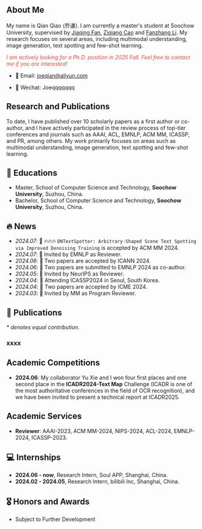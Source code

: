 ## About Me

My name is Qian Qiao (乔谦). I am currently a master's student at Soochow University, supervised by [Jiaqing Fan](https://scholar.google.com/citations?user=eJ_g_u4doHYC&hl=en&oi=ao), [Ziqiang Cao](https://scholar.google.com/citations?user=06ITfcEAAAAJ&hl=zh-CN) and [Fanzhang Li](https://dblp.uni-trier.de/pid/81/1136.html). My research focuses on several areas, including multimodal understanding, image generation, text spotting and few-shot learning.

<i style="color:#e74d3c">I am actively looking for a Ph.D. position in 2025 Fall. Feel free to contact me if you are interested!</i>  

+ 📧 Email: [joeqian@aliyun.com](mailto:joeqian@aliyun.com)
<!-- + Github: [HillZhang1999](https://github.com/HillZhang1999)-->
+ 💬 Wechat: Joeqqqqqqq

## Research and Publications
To date, I have published over 10 scholarly papers as a first author or co-author, and I have actively participated in the review process of top-tier conferences and journals such as AAAI, ACL, EMNLP, ACM MM, ICASSP, and PR, among others. My work primarily focuses on areas such as multimodal understanding, image generation, text spotting and few-shot learning.

## 📖 Educations
+ Master, School of Computer Science and Technology, **Soochow University**, Suzhou, China.
+ Bachelor, School of Computer Science and Technology, **Soochow University**, Suzhou, China.

## 🔥 News
- *2024.07*: 🎉 🔥🔥🔥 `DNTextSpotter: Arbitrary-Shaped Scene Text Spotting via Improved Denoising Training` is accepted by ACM MM 2024.
- *2024.07*: 🎉 Invited by EMNLP as Reviewer.
- *2024.06*: 🎉 Two papers are accepted by ICANN 2024.
- *2024.06*: 🎉 Two papers are submitted to EMNLP 2024 as co-author.
- *2024.05*: 🎉 Invited by NeurIPS as Reviewer.
- *2024.04*: 🎉 Attending ICASSP2024 in Seoul, South Korea.
- *2024.04*: 🎉 Two papers are accepted by ICME 2024.
- *2024.03*: 🎉 Invited by MM as Program Reviewer.

## 📝 Publications
_* denotes equal contribution._
### xxxx
<!-- * Alleviating Hallucinations of Large Language Models through Induced Hallucinations [[paper]](https://arxiv.org/abs/2312.15710) [[repo]](https://github.com/HillZhang1999/icd) <img alt="GitHub Repo stars" src="https://img.shields.io/github/stars/hillzhang1999/icd?style=social"> [![](https://img.shields.io/badge/dynamic/json?label=citation&query=citationCount&url=https://api.semanticscholar.org/graph/v1/paper/3f915aab835cbfe69e7b2ea1c73b74ac8a2d384e?fields=citationCount)](https://www.semanticscholar.org/paper/3f915aab835cbfe69e7b2ea1c73b74ac8a2d384e)<br> 
**Yue Zhang**, Leyang Cui, Wei Bi, Shuming Shi. 2023. In **_Arxiv_**. -->

## Academic Competitions
* **2024.06**: My collaborator Yu Xie and I won four first places and one second place in the **ICADR2024-Text Map** Challenge (ICADR is one of the most authoritative conferences in the field of OCR recognition), and we have been invited to present a technical report at ICADR2025.

## Academic Services
* **Reviewer**: AAAI-2023, ACM MM-2024, NIPS-2024, ACL-2024, EMNLP-2024, ICASSP-2023.

## 💻 Internships
* **2024.06 - now**, Research Intern, Soul APP, Shanghai, China.
* **2024.02 - 2024.05**, Research Intern, bilibili Inc, Shanghai, China.

## 🎖 Honors and Awards
<!-- - *2022.09* National Scholarships for Postgraduate Students. -->
- Subject to Further Development
